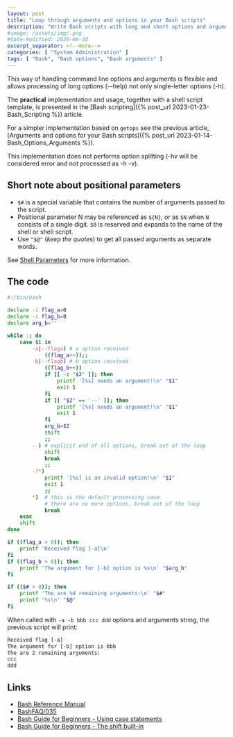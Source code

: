 ```yaml
---
layout: post
title: "Loop through arguments and options in your Bash scripts"
description: "Write Bash scripts with long and short options and arguments and use a loop for parsing"
#image: /assets/img/.png
#date-modified: 2020-mm-dd
excerpt_separator: <!--more-->
categories: [ "System Administration" ]
tags: [ "Bash", "Bash options", "Bash arguments" ]
---
```


This way of handling command line options and arguments is flexible and allows processing of long options (--help) not only single-letter options (-h).<!--more-->

The **practical** implementation and usage, together with a shell script template, is presented in the [Bash scripting]({% post_url 2023-01-23-Bash_Scripting %}) article.

For a simpler implementation based on `getops` see the previous article, [Arguments and options for your Bash scripts]({% post_url 2023-01-14-Bash_Options_Arguments %}).

This implementation does not performs option splitting (-hv will be considered error and not processed as -h -v).

## Short note about positional parameters

- `$#` is a special variable that contains the number of arguments passed to the script.
- Positional parameter N may be referenced as `${N}`, or as `$N` when `N` consists of a single digit.
`$0` is reserved and expands to the name of the shell or shell script.
- Use `"$@"` (*keep the quotes*) to get all passed arguments as separate words.

See [Shell Parameters](https://www.gnu.org/software/bash/manual/html_node/Shell-Parameters.html) for more information.

## The code

```sh
#!/bin/bash

declare -i flag_a=0
declare -i flag_b=0
declare arg_b=''

while :; do
    case $1 in
        -a|--flaga) # a option received
            ((flag_a++));;
        -b|--flagb) # b option received
            ((flag_b++))
            if [[ -z "$2" ]]; then
                printf '[%s] needs an argument!\n' "$1"
                exit 1
            fi
            if [[ "$2" == '--' ]]; then
                printf '[%s] needs an argument!\n' "$1"
                exit 1
            fi
            arg_b=$2
            shift
            ;;
        --) # explicit end of all options, break out of the loop
            shift
            break
            ;;
        -?*)
            printf '[%s] is an invalid option!\n' "$1"
            exit 1
            ;;
        *)  # this is the default processing case
            # there are no more options, break out of the loop
            break
    esac
    shift
done

if ((flag_a > 0)); then
    printf 'Received flag [-a]\n'
fi
if ((flag_b > 0)); then
    printf 'The argument for [-b] option is %s\n' "$arg_b"
fi

if (($# > 0)); then
    printf 'The are %d remaining arguments:\n' "$#"
    printf '%s\n' "$@"
fi
```

When called with `-a -b bbb ccc ddd` options and arguments string, the previous script will print:

```txt
Received flag [-a]
The argument for [-b] option is bbb
The are 2 remaining arguments:
ccc
ddd
```

## Links

- [Bash Reference Manual](https://www.gnu.org/software/bash/manual/bash.html)
- [BashFAQ/035](https://mywiki.wooledge.org/BashFAQ/035)
- [Bash Guide for Beginners - Using case statements](https://tldp.org/LDP/Bash-Beginners-Guide/html/sect_07_03.html)
- [Bash Guide for Beginners - The shift built-in](https://tldp.org/LDP/Bash-Beginners-Guide/html/sect_09_07.html)
